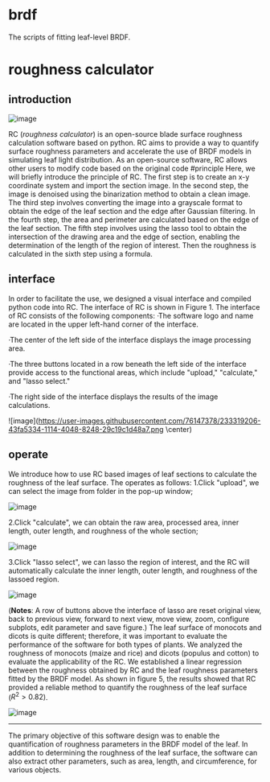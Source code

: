 # brdf
The scripts of fitting leaf-level BRDF.
# roughness calculator
## introduction

![image](https://user-images.githubusercontent.com/76147378/233319230-95a2c578-a422-4516-908d-fc7b21dbc5e6.png)

RC (*roughness calculator*) is an open-source blade surface roughness calculation software based on python. RC aims to provide a way to quantify surface roughness parameters and accelerate the use of BRDF models in simulating leaf light distribution. As an open-source software, RC allows other users to modify code based on the original code
#principle
Here, we will briefly introduce the principle of RC. The first step is to create an x-y coordinate system and import the section image. In the second step, the image is denoised using the binarization method to obtain a clean image. The third step involves converting the image into a grayscale format to obtain the edge of the leaf section and the edge after Gaussian filtering. In the fourth step, the area and perimeter are calculated based on the edge of the leaf section. The fifth step involves using the lasso tool to obtain the intersection of the drawing area and the edge of section, enabling the determination of the length of the region of interest. Then the roughness is calculated in the sixth step using a formula.
## interface
In order to facilitate the use, we designed a visual interface and compiled python code into RC. The interface of RC is shown in Figure 1. The interface of RC consists of the following components:
·The software logo and name are located in the upper left-hand corner of the interface.

·The center of the left side of the interface displays the image processing area.

·The three buttons located in a row beneath the left side of the interface provide access to the functional areas, which include "upload," "calculate," and "lasso select."

·The right side of the interface displays the results of the image calculations.

![image](https://user-images.githubusercontent.com/76147378/233319206-43fa5334-1114-4048-8248-29c19c1d48a7.png \center)

## operate
We introduce how to use RC based images of leaf sections to calculate the roughness of the leaf surface. The operates as follows:
1.Click "upload", we can select the image from folder in the pop-up window;

![image](https://user-images.githubusercontent.com/76147378/233319171-8fa5a2d6-9cc4-4003-967d-eca9a43b6a63.png)

2.Click "calculate", we can obtain the raw area, processed area, inner length, outer length, and roughness of the whole section;

![image](https://user-images.githubusercontent.com/76147378/233319146-1271baf5-dd0c-4edb-b4c2-c526c16ba589.png)

3.Click "lasso select", we can lasso the region of interest, and the RC will automatically calculate the inner length, outer length, and roughness of the lassoed region.

![image](https://user-images.githubusercontent.com/76147378/233319119-c67c3098-aa2e-4d65-a00d-5c4bf3700caf.png)

(**Notes**: A row of buttons above the interface of lasso are reset original view, back to previous view, forward to next view, move view, zoom, configure subplots, edit parameter and save figure.)
The leaf surface of monocots and dicots is quite different; therefore, it was important to evaluate the performance of the software for both types of plants. We analyzed the roughness of monocots (maize and rice) and dicots (populus and cotton) to evaluate the applicability of the RC. We established a linear regression between the roughness obtained by RC and the leaf roughness parameters fitted by the BRDF model. As shown in figure 5, the results showed that RC provided a reliable method to quantify the roughness of the leaf surface ($R^2 >0.82$).   

![image](https://user-images.githubusercontent.com/76147378/233319087-746e7920-1856-4299-bc83-aeee6aaa549a.png)

---
The primary objective of this software design was to enable the quantification of roughness parameters in the BRDF model of the leaf. In addition to determining the roughness of the leaf surface, the software can also extract other parameters, such as area, length, and circumference, for various objects. 

